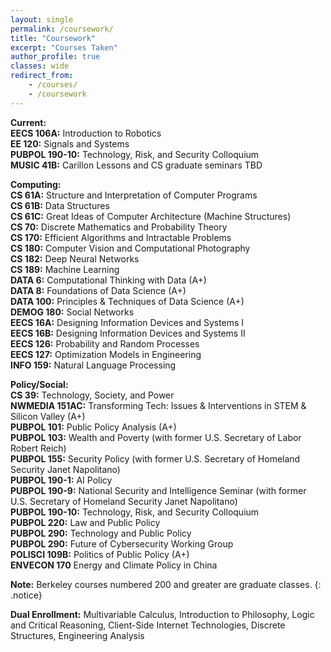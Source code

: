 ```yaml
---
layout: single
permalink: /coursework/
title: "Coursework"
excerpt: "Courses Taken"
author_profile: true
classes: wide
redirect_from:
    - /courses/
    - /coursework
---
```


**Current:**
<br>**EECS 106A:** Introduction to Robotics
<br>**EE 120:** Signals and Systems
<br>**PUBPOL 190-10:** Technology, Risk, and Security Colloquium
<br>**MUSIC 41B:** Carillon Lessons
and CS graduate seminars TBD


**Computing:**
<br>**CS 61A:** Structure and Interpretation of Computer Programs
<br>**CS 61B:** Data Structures 
<br>**CS 61C:** Great Ideas of Computer Architecture (Machine Structures)
<br>**CS 70:** Discrete Mathematics and Probability Theory 
<br>**CS 170:** Efficient Algorithms and Intractable Problems
<br>**CS 180:** Computer Vision and Computational Photography
<br>**CS 182:** Deep Neural Networks
<br>**CS 189:** Machine Learning
<br>**DATA 6:** Computational Thinking with Data (A+)
<br>**DATA 8:** Foundations of Data Science (A+)
<br>**DATA 100:** Principles & Techniques of Data Science (A+)
<br>**DEMOG 180:** Social Networks
<br>**EECS 16A:** Designing Information Devices and Systems I
<br>**EECS 16B:** Designing Information Devices and Systems II
<br>**EECS 126:** Probability and Random Processes 
<br>**EECS 127:** Optimization Models in Engineering 
<br>**INFO 159:** Natural Language Processing


**Policy/Social:**
<br>**CS 39:** Technology, Society, and Power
<br>**NWMEDIA 151AC:** Transforming Tech: Issues & Interventions in STEM & Silicon Valley (A+)
<br>**PUBPOL 101:** Public Policy Analysis (A+)
<br>**PUBPOL 103:** Wealth and Poverty (with former U.S. Secretary of Labor Robert Reich)
<br>**PUBPOL 155:** Security Policy (with former U.S. Secretary of Homeland Security Janet Napolitano)
<br>**PUBPOL 190-1:** AI Policy
<br>**PUBPOL 190-9:** National Security and Intelligence Seminar (with former U.S. Secretary of Homeland Security Janet Napolitano)
<br>**PUBPOL 190-10:** Technology, Risk, and Security Colloquium
<br>**PUBPOL 220:** Law and Public Policy
<br>**PUBPOL 290:** Technology and Public Policy
<br>**PUBPOL 290:** Future of Cybersecurity Working Group
<br>**POLISCI 109B:** Politics of Public Policy (A+)
<br>**ENVECON 170** Energy and Climate Policy in China

**Note:** Berkeley courses numbered 200 and greater are graduate classes.
{: .notice} 

**Dual Enrollment:** Multivariable Calculus, Introduction to Philosophy, Logic and Critical Reasoning, Client-Side Internet Technologies, Discrete Structures, Engineering Analysis